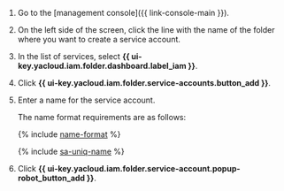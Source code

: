 1. Go to the [management console]({{ link-console-main }}).
1. On the left side of the screen, click the line with the name of the folder where you want to create a service account.
1. In the list of services, select **{{ ui-key.yacloud.iam.folder.dashboard.label_iam }}**.
1. Click **{{ ui-key.yacloud.iam.folder.service-accounts.button_add }}**.
1. Enter a name for the service account.

   The name format requirements are as follows:

   {% include [name-format](../name-format.md) %}

   {% include [sa-uniq-name](sa-uniq-name.md) %}

1. Click **{{ ui-key.yacloud.iam.folder.service-account.popup-robot_button_add }}**.